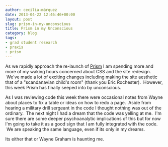 ```yaml
---
author: cecilia-márquez
date: 2013-04-22 12:46:46+00:00
layout: post
slug: prism-in-my-unconscious
title: Prism in my Unconscious
category: blog
tags:
- grad student research
- praxis
- prism
---
```


As we rapidly approach the re-launch of [Prism](http://prism.scholarslab.org/) I am spending more and more of my waking hours concerned about CSS and the site redesign.  We've made a lot of exciting changes including making the site aesthetic that of a "scandanavian child's room" (thank you Eric Rochester).  However, this week Prism has finally seeped into by unconscious.

As I was reviewing code this week there were occasional notes from Wayne about places to fix a table or ideas on how to redo a page.  Aside from hearing a military drill sergeant in the code I thought nothing was out of the ordinary.  The next night I had a dream that the code was yelling at me.  I'm sure there are some deeper psychoanalytic implications of this but for now I'm going to take it as a good sign that I am fully integrated with the code.  We are speaking the same language, even if its only in my dreams.

Its either that or Wayne Graham is haunting me.
